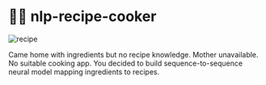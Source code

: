 # 🧑‍🍳 nlp-recipe-cooker

![recipe](https://i.imgur.com/4BLWo99.png)

Came home with ingredients but no recipe knowledge. 
Mother unavailable. No suitable cooking app. 
You decided to build sequence-to-sequence neural model mapping ingredients to recipes.

